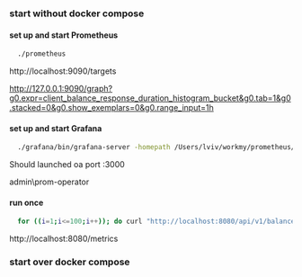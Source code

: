 
### start without docker compose
  #### set up and start Prometheus
  ```sh
    ./prometheus
  ```
  http://localhost:9090/targets
  
  http://127.0.0.1:9090/graph?g0.expr=client_balance_response_duration_histogram_bucket&g0.tab=1&g0.stacked=0&g0.show_exemplars=0&g0.range_input=1h

  
  #### set up and start Grafana
  ```sh
    ./grafana/bin/grafana-server -homepath /Users/lviv/workmy/prometheus/nats/pubsubnats/v2/grafana/grafana web
  ```
  Should launched oa port :3000
  
  admin\prom-operator
  
  #### run once
  ```sh
    for ((i=1;i<=100;i++)); do curl "http://localhost:8080/api/v1/balances"; done  
  ```
  
  http://localhost:8080/metrics

### start over docker compose
